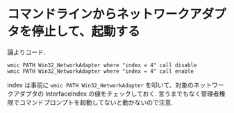 # コマンドラインからネットワークアダプタを停止して、起動する

論よりコード.

```
wmic PATH Win32_NetworkAdapter where "index = 4" call disable
wmic PATH Win32_NetworkAdapter where "index = 4" call enable
```

index は事前に `wmic PATH Win32_NetworkAdapter` を叩いて、対象のネットワークアダプタの InterfaceIndex の値をチェックしておく.
言うまでもなく管理者権限でコマンドプロンプトを起動してないと動かないので注意.
